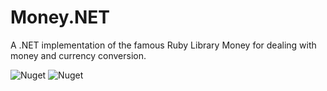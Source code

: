 ﻿# Money.NET
A .NET implementation of the famous Ruby Library Money for dealing with money and currency conversion.

![Nuget](https://img.shields.io/nuget/v/Money.NET)
![Nuget](https://img.shields.io/nuget/dt/Money.NET)